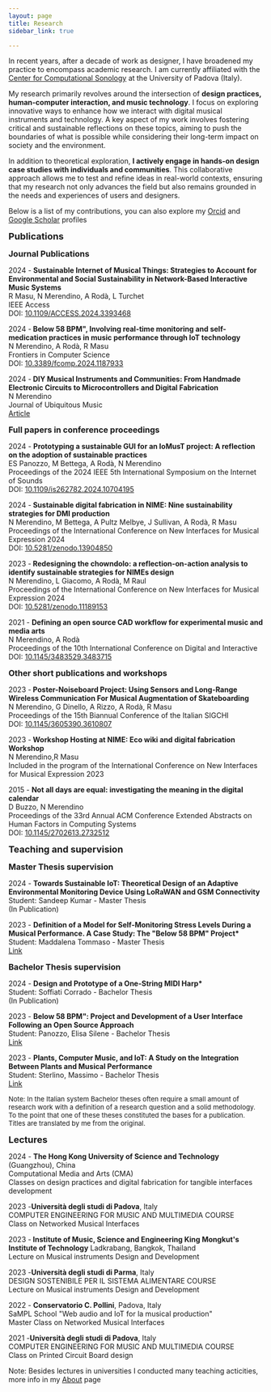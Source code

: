 ```yaml
---
layout: page
title: Research
sidebar_link: true

---
```






<p>

In recent years, after a decade of work as designer, I have broadened my practice to encompass academic research. I am currently affiliated with the <a href="https://csc.dei.unipd.it/" target="_blank">Center for Computational Sonology</a>  at the University of Padova (Italy).
</p>
<p>
My research primarily revolves around the intersection of <b> design practices, human-computer interaction, and music technology</b>. I focus on exploring innovative ways to enhance how we interact with digital musical instruments and technology. A key aspect of my work involves fostering critical and sustainable reflections on these topics, aiming to push the boundaries of what is possible while considering their long-term impact on society and the environment.
</p>
<p>
In addition to theoretical exploration, <b>I actively engage in hands-on design case studies with individuals and communities</b>. This collaborative approach allows me to test and refine ideas in real-world contexts, ensuring that my research not only advances the field but also remains grounded in the needs and experiences of users and designers.
</p>
<p>
Below is a list of my contributions, you can also explore my <a href="https://orcid.org/0000-0003-1970-2769" target="_blank">Orcid</a> and <a href="https://scholar.google.com/citations?user=Bl2vmM8AAAAJ&hl=en" target="_blank">Google Scholar</a> profiles
</p> 


<p><font size="4"> <b> Publications</b> </font> </p>

<p><font size="3.5"> <b>Journal Publications</b> </font> </p>





<p>
2024 - <b>Sustainable Internet of Musical Things: Strategies to Account for Environmental and Social Sustainability in Network-Based Interactive Music Systems</b><br>
R Masu, N Merendino, A Rodà, L Turchet <br>
IEEE Access <br> DOI: <a href="https://doi.org/10.1109/ACCESS.2024.3393468" target="_blank">10.1109/ACCESS.2024.3393468</a> 
</p>

<p>
2024 -<b> Below 58 BPM", Involving real-time monitoring and self-medication practices in music performance through IoT technology</b><br>
N Merendino, A Rodà, R Masu <br>
Frontiers in Computer Science <br> DOI: <a href="https://doi.org/10.3389/fcomp.2024.1187933" target="_blank">10.3389/fcomp.2024.1187933</a> 
</p>

<p>
2024 -<b> DIY Musical Instruments and Communities: From Handmade Electronic Circuits to Microcontrollers and Digital Fabrication</b><br>
N Merendino <br>
Journal of Ubiquitous Music <br> <a href="https://periodicos.ufes.br/j-ubimus" target="_blank">Article</a> 
</p>



<p><font size="3.5"> <b>Full papers in conference proceedings</b> </font> </p>

<p>
2024 - <b>Prototyping a sustainable GUI for an IoMusT project: A reflection on the adoption of sustainable practices</b><br>
ES Panozzo, M Bettega, A Rodà, N Merendino <br>
Proceedings of the 2024 IEEE 5th International Symposium on the Internet of Sounds
 <br> 
DOI: <a href="https://doi.org/10.1109/is262782.2024.10704195" target="_blank">10.1109/is262782.2024.10704195</a> 
</p>



<p>
2024 -<b> Sustainable digital fabrication in NIME: Nine sustainability strategies for DMI production</b><br>
N Merendino, M Bettega, A Pultz Melbye, J Sullivan, A Rodà, R Masu <br>
Proceedings of the International Conference on New Interfaces for Musical Expression 2024 <br> 
DOI: <a href="https://doi.org/10.5281/zenodo.13904850" target="_blank">10.5281/zenodo.13904850</a> 
</p>



<p>
2023 -<b> Redesigning the chowndolo: a reflection-on-action analysis to identify sustainable strategies for NIMEs design</b><br>
N Merendino, L Giacomo, A Rodà, M Raul <br>
Proceedings of the International Conference on New Interfaces for Musical Expression 2024 <br> DOI: <a href="https://doi.org/10.5281/zenodo.11189153 " target="_blank">10.5281/zenodo.11189153</a>   
</p>

<p>
2021 - <b>Defining an open source CAD workflow for experimental music and media arts</b><br>
N Merendino, A Rodà<br>
Proceedings of the 10th International Conference on Digital and Interactive <br> DOI: <a href=" https://doi.org/10.1145/3483529.3483715" target="_blank">10.1145/3483529.3483715</a>   
</p>

<p><font size="3.5"> <b>Other short publications and workshops </b> </font> </p>

<p>
2023 -<b> Poster-Noiseboard Project: Using Sensors and Long-Range Wireless Communication For Musical Augmentation of Skateboarding</b><br>
N Merendino, G Dinello, A Rizzo, A Rodà, R Masu <br>
Proceedings of the 15th Biannual Conference of the Italian SIGCHI <br> DOI:  <a href="https://doi.org/10.1145/3605390.3610807" target="_blank">10.1145/3605390.3610807</a>  
</p>

<p>
2023 -<b> Workshop Hosting at NIME: Eco wiki and digital fabrication Workshop</b><br>
N Merendino,R Masu <br>
Included in the program of the International Conference on New Interfaces for Musical Expression 2023
 
</p>

<p>
2015 - <b>Not all days are equal: investigating the meaning in the digital calendar </b><br>
D Buzzo, N Merendino <br>
Proceedings of the 33rd Annual ACM Conference Extended Abstracts on Human Factors in Computing Systems <br> DOI: <a href=" https://doi.org/10.1145/2702613.2732512" target="_blank">10.1145/2702613.2732512</a>   
</p>



<p><font size="4"> <b>Teaching and supervision </b> </font> </p>

<p><font size="3.5"> <b>Master Thesis supervision</b> </font> </p>

<p>
2024 - <b>Towards Sustainable IoT: Theoretical Design of an Adaptive Environmental Monitoring Device Using LoRaWAN and GSM Connectivity</b> <br>
Student: Sandeep Kumar - Master Thesis <br>
(In Publication)
</p>

<p>
2023 - <b>Definition of a Model for Self-Monitoring Stress Levels During a Musical Performance. A Case Study: The "Below 58 BPM" Project*</b> <br>
Student: Maddalena Tommaso - Master Thesis <br>
<a href=" https://thesis.unipd.it/handle/20.500.12608/60405" target="_blank">Link</a>   
</p>

<p><font size="3.5"> <b>Bachelor Thesis supervision</b> </font> </p>

<p>
2024 - <b>Design and Prototype of a One-String MIDI Harp*</b> <br>
Student: Soffiati Corrado - Bachelor Thesis <br>
(In Publication)
</p>

<p>
2023 - <b>Below 58 BPM": Project and Development of a User Interface Following an Open Source Approach</b> <br>
Student: Panozzo, Elisa Silene - Bachelor Thesis <br>
<a href=" https://thesis.unipd.it/handle/20.500.12608/52974" target="_blank">Link</a>   
</p>


<p>
2023 - <b>Plants, Computer Music, and IoT: A Study on the Integration Between Plants and Musical Performance </b><br>
Student: Sterlino, Massimo - Bachelor Thesis <br>
<a href=" https://thesis.unipd.it/handle/20.500.12608/57110" target="_blank">Link</a>   
</p>

<p> <font size="2">
Note: In the Italian system Bachelor theses often require a small amount of research work with a definition of a research question and a solid methodology. To the point that one of these theses constituted the bases for a publication. Titles are translated by me from the original.</font>
</p>




<p><font size="4"> <b>Lectures</b> </font> </p>

<p>
2024 - <b>The Hong Kong University of Science and Technology</b> (Guangzhou), China<br>
Computational Media and Arts (CMA) <br>
Classes on design practices and digital fabrication for tangible interfaces development 
</p>

<p>
2023 -<b>Università degli studi di Padova</b>, Italy <br>
COMPUTER ENGINEERING FOR MUSIC AND MULTIMEDIA COURSE<br>
Class on Networked Musical Interfaces
</p>

<p>
2023 -<b> Institute of Music, Science and Engineering King Mongkut's Institute of Technology</b> Ladkrabang, Bangkok, Thailand<br>
Lecture on Musical instruments Design and Development<br>
</p>

<p>
2023 -<b>Università degli studi di Parma</b>, Italy <br>
DESIGN SOSTENIBILE PER IL SISTEMA ALIMENTARE COURSE<br>
Lecture on Musical instruments Design and Development
</p>

<p>
2022 - <b>Conservatorio C. Pollini</b>, Padova, Italy<br>
SaMPL School "Web audio and IoT for la musical production" <br>
Master Class on Networked Musical Interfaces
</p>

<p>
2021 -<b>Università degli studi di Padova</b>, Italy <br>
COMPUTER ENGINEERING FOR MUSIC AND MULTIMEDIA COURSE<br>
Class on Printed Circuit Board design 
</p>

Note: Besides lectures in universities I conducted many teaching acticities, more info in my <a href=" https://chihauccisoilconte.eu/3about.html" target="_blank">About</a> page 



















<p> <br> <p>

